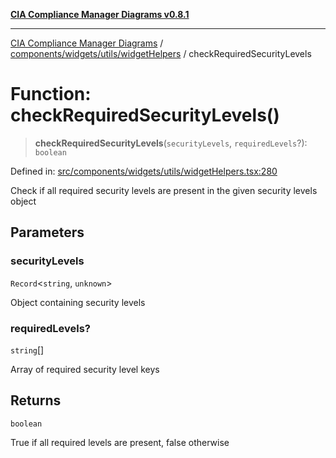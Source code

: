 [**CIA Compliance Manager Diagrams v0.8.1**](../../../../../README.md)

***

[CIA Compliance Manager Diagrams](../../../../../modules.md) / [components/widgets/utils/widgetHelpers](../README.md) / checkRequiredSecurityLevels

# Function: checkRequiredSecurityLevels()

> **checkRequiredSecurityLevels**(`securityLevels`, `requiredLevels`?): `boolean`

Defined in: [src/components/widgets/utils/widgetHelpers.tsx:280](https://github.com/Hack23/cia-compliance-manager/blob/4236f4375d9cfb0505c191818eeb5443ec527132/src/components/widgets/utils/widgetHelpers.tsx#L280)

Check if all required security levels are present in the given security levels object

## Parameters

### securityLevels

`Record`\<`string`, `unknown`\>

Object containing security levels

### requiredLevels?

`string`[]

Array of required security level keys

## Returns

`boolean`

True if all required levels are present, false otherwise
